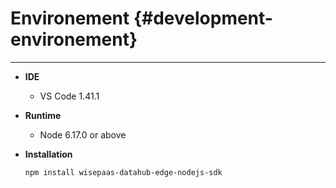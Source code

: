 # Environement {#development-environement}

---

* **IDE**
  * VS Code 1.41.1
* **Runtime**

  * Node 6.17.0 or above

* **Installation**

  ```
  npm install wisepaas-datahub-edge-nodejs-sdk
  ```




